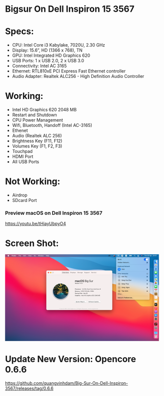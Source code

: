 # Bigsur On Dell Inspiron 15 3567

# Specs:
- CPU:	Intel Core i3 Kabylake, 7020U, 2.30 GHz
- Display: 15.6”, HD (1366 x 768), TN
- GPU: Intel Integrated HD Graphics 620
- USB Ports:	1 x USB 2.0, 2 x USB 3.0
- Connectivity: Intel AC 3165
- Ethernet: RTL810xE PCI Express Fast Ethernet controller
- Audio Adapter: Realtek ALC256 - High Definition Audio Controller

# Working:
- Intel HD Graphics 620 2048 MB
- Restart and Shutdown
- CPU Power Management
- Wifi, Bluetooth, Handoff (Intel AC-3165)
- Ethenet 
- Audio (Realtek ALC 256)
- Brightness Key (F11, F12)
- Volumes Key (F1, F2, F3)
- Touchpad
- HDMI Port
- All USB Ports

# Not Working:
- Airdrop
- SDcard Port

### Preview macOS on Dell Inspiron 15 3567
https://youtu.be/tHiayUbpyO4

# Screen Shot:
![macOSBigSur](./images/macOSBigSur.png)



# Update New Version: Opencore 0.6.6
https://github.com/quangvinhdam/Big-Sur-On-Dell-Inspiron-3567/releases/tag/0.6.6
